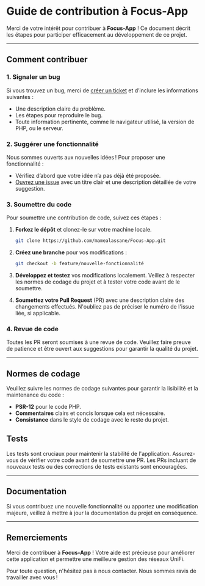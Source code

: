 # Guide de contribution à Focus-App

Merci de votre intérêt pour contribuer à **Focus-App** ! Ce document décrit les étapes pour participer efficacement au développement de ce projet.

---

## Comment contribuer

### 1. Signaler un bug
Si vous trouvez un bug, merci de [créer un ticket](https://github.com/mamealassane/Focus-App/issues) et d’inclure les informations suivantes :

- Une description claire du problème.
- Les étapes pour reproduire le bug.
- Toute information pertinente, comme le navigateur utilisé, la version de PHP, ou le serveur.
  
### 2. Suggérer une fonctionnalité
Nous sommes ouverts aux nouvelles idées ! Pour proposer une fonctionnalité :

- Vérifiez d’abord que votre idée n’a pas déjà été proposée.
- [Ouvrez une issue](https://github.com/mamealassane/Focus-App/issues) avec un titre clair et une description détaillée de votre suggestion.
  
### 3. Soumettre du code
Pour soumettre une contribution de code, suivez ces étapes :

1. **Forkez le dépôt** et clonez-le sur votre machine locale.
   ```bash
   git clone https://github.com/mamealassane/Focus-App.git
   ```
   
2. **Créez une branche** pour vos modifications :
   ```bash
   git checkout -b feature/nouvelle-fonctionnalité
   ```
   
3. **Développez et testez** vos modifications localement. Veillez à respecter les normes de codage du projet et à tester votre code avant de le soumettre.

4. **Soumettez votre Pull Request** (PR) avec une description claire des changements effectués. N'oubliez pas de préciser le numéro de l'issue liée, si applicable.

### 4. Revue de code
Toutes les PR seront soumises à une revue de code. Veuillez faire preuve de patience et être ouvert aux suggestions pour garantir la qualité du projet.

---

## Normes de codage

Veuillez suivre les normes de codage suivantes pour garantir la lisibilité et la maintenance du code :

- **PSR-12** pour le code PHP.
- **Commentaires** clairs et concis lorsque cela est nécessaire.
- **Consistance** dans le style de codage avec le reste du projet.

## Tests

Les tests sont cruciaux pour maintenir la stabilité de l'application. Assurez-vous de vérifier votre code avant de soumettre une PR. Les PRs incluant de nouveaux tests ou des corrections de tests existants sont encouragées.

---

## Documentation

Si vous contribuez une nouvelle fonctionnalité ou apportez une modification majeure, veillez à mettre à jour la documentation du projet en conséquence.

---

## Remerciements

Merci de contribuer à **Focus-App** ! Votre aide est précieuse pour améliorer cette application et permettre une meilleure gestion des réseaux UniFi.

Pour toute question, n'hésitez pas à nous contacter. Nous sommes ravis de travailler avec vous !
